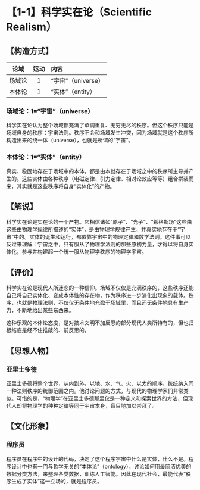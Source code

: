 # 【1-1】科学实在论（Scientific Realism）
## 【构造方式】

|  论域  | 运动 | 内容               |
| :----: | :--: | :----------------- |
| 场域论 |  1   | “宇宙”（universe） |
| 本体论 |  1   | “实体”（entity）   |

### 场域论：1=“宇宙”（universe）

科学实在论认为整个场域都充满了单调重复、无穷无尽的秩序。但这个秩序只能是场域自身的秩序：宇宙法则。秩序不会和场域发生冲突，因为场域就是这个秩序所构造出来的统一体（universe），也就是所谓的“宇宙”。

### 本体论：1=“实体”（entity）

真实、稳固地存在于场域中的本体，都是由本就存在于场域之中的秩序所主导并产生的。这些实体由各种秩序（电磁定律、引力定律、相对论效应等等）组合拼装而来，其实就是这些秩序将自身“实体化”的产物。

## 【解说】

科学实在论是实在论的一个产物。它相信诸如“原子”、“光子”、“希格斯场”这些由这些由物理学规律所描述的“实体”，是由物理学规律产生，并真实地存在于“宇宙”中的。实体的诞生和运行，都依靠宇宙中的物理定律和数学法则。这件事可以反过来理解：宇宙之中，只有服从了物理学法则的那些原初力量，才得以将自身实体化，参与并构建起一个统一服从物理学秩序的物理学宇宙。

## 【评价】

科学实在论是现代人所迷恋的一种信仰。场域不仅仅是充满秩序的，这些秩序还能自己将自己实体化、变成本体性的存在物，作为秩序进一步演化出现象的载体。秩序，也就是物理法则，不仅仅无条件地充盈于场域里，而且还无条件地具有生产力，不断地给出某些东西来。

这种乐观的本体论态度，是对技术文明不加反思的部分现代人类所特有的，但也归根结底是经不住推敲的、前反思的。
## 【思想人物】

### 亚里士多德

亚里士多德将整个世界，从内到外，以地、水、气、火、以太的顺序，统统纳入同一种法则秩序的统御范围之内。他讨论问题的方式，与现代的物理学家们非常类似。可惜的是，“物理学”在亚里士多德那里仅是一种定义和探索世界的方法，但现代人却将物理学的种种定律等同于宇宙本身，盲目地加以崇拜了。

## 【文化形象】

### 程序员

程序员在程序中的设计的代码，决定了这个程序宇宙中什么是实体，什么不是。程序设计中也有一门与哲学无关的“本体论”（ontology），讨论如何用最简洁优美的数据分类方法，来整理各类数据，训练人工智能。因此在现代社会，最能代表“秩序生成了实体”这一立场的，就是程序员。
